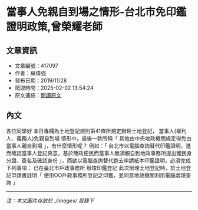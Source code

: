 # 當事人免親自到場之情形-台北市免印鑑證明政策,曾榮耀老師

## 文章資訊
- 文章編號：417097
- 作者：蘇偉強
- 發布日期：2019/11/28
- 爬取時間：2025-02-02 13:54:24
- 原文連結：[閱讀原文](https://real-estate.get.com.tw/Columns/detail.aspx?no=417097)

## 內文
各位同學好
本日專欄為土地登記規則第41條所規定辦理土地登記，
當事人(權利人、義務人)免親自到場
情形中，最後一款所稱「
其他由中央地政機關規定得免由當事人親自到場
」，有什麼情形呢？
例如：「
台北市以電腦查詢替代印鑑證明，進而確認當事人登記真意，基於簡政便民而當事人無須親自到地政事務所提出國民身分證、簽名及確認身份
」，而欲以電腦查詢替代跑去申請紙本印鑑證明，必須完成下列事項：
已在臺北市戶政事務所
辦竣印鑑登記
此次辦理土地登記時，於土地登記申請書註明「
使用OO戶政事務所登記之印鑑，並同意地政機關利用電腦處理查詢
」

---
*注：本文圖片存放於 ./images/ 目錄下*
